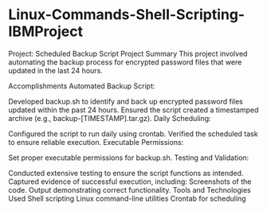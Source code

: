 # Linux-Commands-Shell-Scripting-IBMProject

Project: Scheduled Backup Script
Project Summary
This project involved automating the backup process for encrypted password files that were updated in the last 24 hours.

Accomplishments
Automated Backup Script:

Developed backup.sh to identify and back up encrypted password files updated within the past 24 hours.
Ensured the script created a timestamped archive (e.g., backup-[TIMESTAMP].tar.gz).
Daily Scheduling:

Configured the script to run daily using crontab.
Verified the scheduled task to ensure reliable execution.
Executable Permissions:

Set proper executable permissions for backup.sh.
Testing and Validation:

Conducted extensive testing to ensure the script functions as intended.
Captured evidence of successful execution, including:
Screenshots of the code.
Output demonstrating correct functionality.
Tools and Technologies Used
Shell scripting
Linux command-line utilities
Crontab for scheduling
